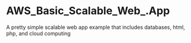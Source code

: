 # AWS_Basic_Scalable_Web_.App
A pretty simple scalable web app example that includes databases, html, php, and cloud computing
